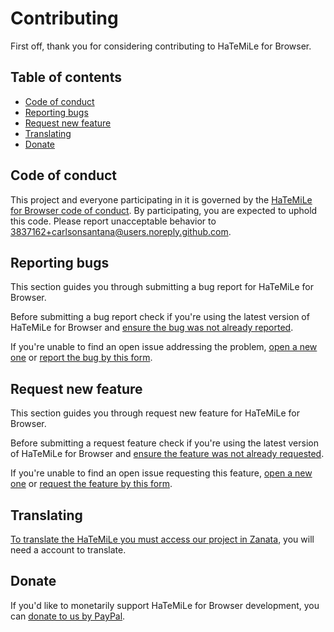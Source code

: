 # Contributing

First off, thank you for considering contributing to HaTeMiLe for Browser.

## Table of contents

* [Code of conduct](#code-of-conduct)
* [Reporting bugs](#reporting-bugs)
* [Request new feature](#request-new-feature)
* [Translating](#translating)
* [Donate](#donate)

## Code of conduct

This project and everyone participating in it is governed by the [HaTeMiLe for Browser code of conduct](CODE_OF_CONDUCT.md). By participating, you are expected to uphold this code. Please report unacceptable behavior to [3837162+carlsonsantana@users.noreply.github.com](mailto:3837162+carlsonsantana@users.noreply.github.com).

## Reporting bugs

This section guides you through submitting a bug report for HaTeMiLe for Browser.

Before submitting a bug report check if you're using the latest version of HaTeMiLe for Browser and [ensure the bug was not already reported](https://github.com/carlsonsantana/firefox-hatemile-for-browser/issues).

If you're unable to find an open issue addressing the problem, [open a new one](https://github.com/carlsonsantana/firefox-hatemile-for-browser/issues/new) or [report the bug by this form](https://docs.google.com/forms/d/e/1FAIpQLSeqs76Stmash5mcebTsSYufg1XiD_vIwewbuSp9s6pSeNEH7A/viewform?usp=sf_link).

## Request new feature

This section guides you through request new feature for HaTeMiLe for Browser.

Before submitting a request feature check if you're using the latest version of HaTeMiLe for Browser and [ensure the feature was not already requested](https://github.com/carlsonsantana/firefox-hatemile-for-browser/issues).

If you're unable to find an open issue requesting this feature, [open a new one](https://github.com/carlsonsantana/firefox-hatemile-for-browser/issues/new) or [request the feature by this form](https://docs.google.com/forms/d/e/1FAIpQLSeqs76Stmash5mcebTsSYufg1XiD_vIwewbuSp9s6pSeNEH7A/viewform?usp=sf_link).

## Translating

[To translate the HaTeMiLe you must access our project in Zanata](https://translate.zanata.org/project/view/hatemile), you will need a account to translate.

## Donate

If you'd like to monetarily support HaTeMiLe for Browser development, you can [donate to us by PayPal](https://www.paypal.com/cgi-bin/webscr?cmd=_s-xclick&hosted_button_id=PRY8PY3ANVYT6).
